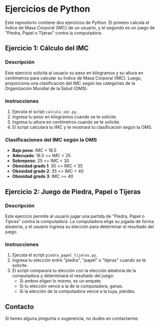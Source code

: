 # Ejercicios de Python

Este repositorio contiene dos ejercicios de Python. El primero calcula el Índice de Masa Corporal (IMC) de un usuario, y el segundo es un juego de "Piedra, Papel o Tijeras" contra la computadora.

## Ejercicio 1: Cálculo del IMC

### Descripción

Este ejercicio solicita al usuario su peso en kilogramos y su altura en centímetros para calcular su Índice de Masa Corporal (IMC). Luego, proporciona una clasificación del IMC según las categorías de la Organización Mundial de la Salud (OMS).

### Instrucciones

1. Ejecuta el script `calculo_imc.py`.
2. Ingresa tu peso en kilogramos cuando se te solicite.
3. Ingresa tu altura en centímetros cuando se te solicite.
4. El script calculará tu IMC y te mostrará tu clasificación según la OMS.

### Clasificaciones del IMC según la OMS

- **Bajo peso**: IMC < 18.5
- **Adecuado**: 18.5 <= IMC < 25
- **Sobrepeso**: 25 <= IMC < 30
- **Obesidad grado 1**: 30 <= IMC < 35
- **Obesidad grado 2**: 35 <= IMC < 40
- **Obesidad grado 3**: IMC >= 40

## Ejercicio 2: Juego de Piedra, Papel o Tijeras

### Descripción

Este ejercicio permite al usuario jugar una partida de "Piedra, Papel o Tijeras" contra la computadora. La computadora elige su jugada de forma aleatoria, y el usuario ingresa su elección para determinar el resultado del juego.

### Instrucciones

1. Ejecuta el script `piedra_papel_tijeras.py`.
2. Ingresa tu elección entre "piedra", "papel" o "tijeras" cuando se te solicite.
3. El script comparará tu elección con la elección aleatoria de la computadora y determinará el resultado del juego:
   - Si ambos eligen lo mismo, es un empate.
   - Si tu elección vence a la de la computadora, ganas.
   - Si la elección de la computadora vence a la tuya, pierdes.

## Contacto

Si tienes alguna pregunta o sugerencia, no dudes en contactarme.

